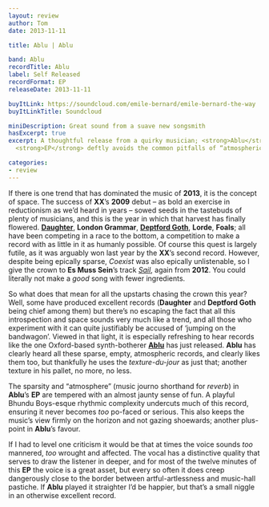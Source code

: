 ```yaml
---
layout: review
author: Tom
date: 2013-11-11

title: Ablu | Ablu

band: Ablu
recordTitle: Ablu
label: Self Released
recordFormat: EP
releaseDate: 2013-11-11

buyItLink: https://soundcloud.com/emile-bernard/emile-bernard-the-way
buyItLinkTitle: Soundcloud

miniDescription: Great sound from a suave new songsmith 
hasExcerpt: true
excerpt: A thoughtful release from a quirky musician; <strong>Ablu</strong>'s first
  <strong>EP</strong> deftly avoids the common pitfalls of “atmospheric” records.

categories:
- review
---
```


If there is one trend that has dominated the music of **2013**, it is the concept of space. The success of **XX**’s **2009** debut – as bold an exercise in reductionism as we’d heard in years – sowed seeds in the tastebuds of plenty of musicians, and this is the year in which that harvest has finally flowered. **[Daughter](http://eatenbymonsters/review/daughter-if-you-leave/)**, **London Grammar**, **[Deptford Goth](http://eatenbymonsters/review/deptford-goth-life-after-defo/)**, **Lorde**, **Foals**; all have been competing in a race to the bottom, a competition to make a record with as little in it as humanly possible. Of course this quest is largely futile, as it was arguably won last year by the **XX**’s second record. However, despite being epically sparse, *Coexist* was also epically unlistenable, so I give the crown to **Es Muss Sein**’s track *[Sail](http://eatenbymonsters/annual-lists/top-10-songs-of-2012/)*, again from **2012**. You could literally not make a _good_ song with fewer ingredients.

So what does that mean for all the upstarts chasing the crown this year? Well, some have produced excellent records (**Daughter** and **Deptford Goth** being chief among them) but there’s no escaping the fact that all this introspection and space sounds very much like a trend, and all those who experiment with it can quite justifiably be accused of ‘jumping on the bandwagon’. Viewed in that light, it is especially refreshing to hear records like the one Oxford-based synth-botherer **[Ablu](http://www.ablumusic.com/)** has just released. **Ablu** has clearly heard all these sparse, empty, atmospheric records, and clearly likes them too, but thankfully he uses the _texture-du-jour_ as just that; another texture in his pallet, no more, no less.

The sparsity and “atmosphere” (music journo shorthand for _reverb_) in **Ablu**’s **EP** are tempered with an almost jaunty sense of fun. A playful Bhundu Boys-esque rhythmic complexity undercuts much of this record, ensuring it never becomes _too_ po-faced or serious. This also keeps the music’s view firmly on the horizon and not gazing shoewards; another plus-point in **Ablu**’s favour.

If I had to level one criticism it would be that at times the voice sounds _too_ mannered, _too_ wrought and affected. The vocal has a distinctive quality that serves to draw the listener in deeper, and for most of the twelve minutes of this **EP** the voice is a great asset, but every so often it does creep dangerously close to the border between artful-artlessness and music-hall pastiche. If **Ablu** played it straighter I’d be happier, but that’s a small niggle in an otherwise excellent record.


